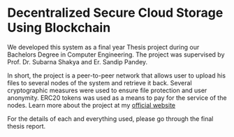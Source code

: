 # Decentralized Secure Cloud Storage Using Blockchain


We developed this system as a final year Thesis project during our Bachelors Degree in Computer Engineering. The project was supervised by Prof. Dr. Subarna Shakya and Er. Sandip Pandey. 

In short, the project is a peer-to-peer network that allows user to upload his files to several nodes of the system  and retrieve it back. Several cryptographic measures were used to ensure file protection and user anonymity. ERC20 tokens was used as a means to pay for the service of the nodes. Learn more about the project at my [official website](https://erbipin.com/projects/1_project/)

For the details of each and everything used, please go through the final thesis report.

